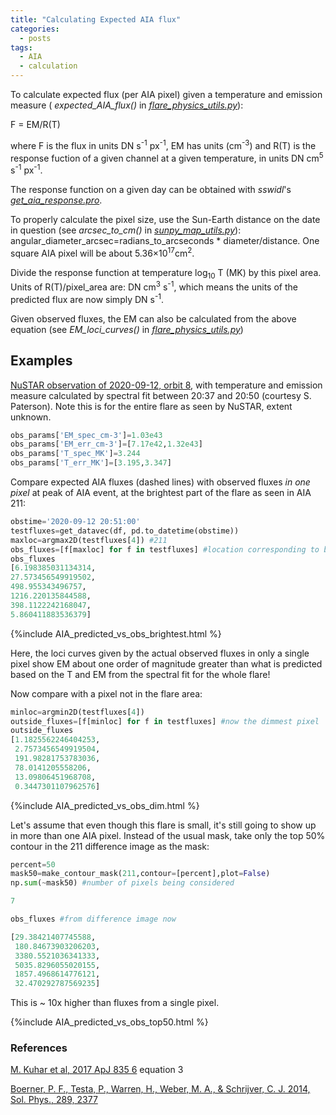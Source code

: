 ```yaml
---
title: "Calculating Expected AIA flux"
categories:
  - posts
tags:
  - AIA
  - calculation
---
```


To calculate expected flux (per AIA pixel) given a temperature and emission measure ( _expected_AIA_flux()_ in [_flare_physics_utils.py_](https://github.com/elastufka/solar_all_purpose/blob/main/flare_physics_utils.py)):

F = EM/R(T)  

where F is the flux in units DN s<sup>-1</sup> px<sup>-1</sup>, EM has units (cm<sup>-3</sup>) and R(T) is the response fuction of a given channel at a given temperature, in units DN cm<sup>5</sup> s<sup>-1</sup> px<sup>-1</sup>.

The response function on a given day can be obtained with _sswidl_'s [_get_aia_response.pro_](https://hesperia.gsfc.nasa.gov/ssw/sdo/aia/idl/response/aia_get_response.pro).

To properly calculate the pixel size, use the Sun-Earth distance on the date in question (see _arcsec_to_cm()_ in [_sunpy_map_utils.py_](https://github.com/elastufka/solar_all_purpose/blob/main/sunpy_map_utils.py)): angular_diameter_arcsec=radians_to_arcseconds * diameter/distance. One square AIA pixel will be about 5.36×10<sup>17</sup>cm<sup>2</sup>.

Divide the response function at temperature log<sub>10</sub> T (MK) by this pixel area. Units of R(T)/pixel_area are: DN cm<sup>3</sup> s<sup>-1</sup>, which means the units of the predicted flux are now simply DN s<sup>-1</sup>.  

Given observed fluxes, the EM can also be calculated from the above equation (see _EM_loci_curves()_ in [_flare_physics_utils.py_](https://github.com/elastufka/solar_all_purpose/blob/main/flare_physics_utils.py))

## Examples 

[NuSTAR observation of 2020-09-12, orbit 8](https://elastufka.github.io/SAX-XRS_figures/posts/2021/02/11/NuSTAR-small-flare-of-12-September-2020-orbit-8.html), with temperature and emission measure calculated by spectral fit between 20:37 and 20:50 (courtesy S. Paterson). Note this is for the entire flare as seen by NuSTAR, extent unknown. 

```python
obs_params['EM_spec_cm-3']=1.03e43
obs_params['EM_err_cm-3']=[7.17e42,1.32e43]
obs_params['T_spec_MK']=3.244
obs_params['T_err_MK']=[3.195,3.347]
```

Compare expected AIA fluxes (dashed lines) with observed fluxes _in one pixel_ at peak of AIA event, at the brightest part of the flare as seen in AIA 211:

```python
obstime='2020-09-12 20:51:00'
testfluxes=get_datavec(df, pd.to_datetime(obstime))
maxloc=argmax2D(testfluxes[4]) #211
obs_fluxes=[f[maxloc] for f in testfluxes] #location corresponding to brightest pixel in AIA 211
obs_fluxes
[6.198385031134314,
27.573456549919502,
498.955343496757,
1216.220135844588,
398.1122242168047,
5.860411883536379]
```

{%include AIA_predicted_vs_obs_brightest.html %}

Here, the loci curves given by the actual observed fluxes in only a single pixel show EM about one order of magnitude greater than what is predicted based on the T and EM from the spectral fit for the whole flare! 

Now compare with a pixel not in the flare area:

```python
minloc=argmin2D(testfluxes[4])
outside_fluxes=[f[minloc] for f in testfluxes] #now the dimmest pixel
outside_fluxes
[1.1825562246404253,
 2.7573456549919504,
 191.98281753783036,
 78.0141205558206,
 13.09806451968708,
 0.3447301107962576]
 ```

{%include AIA_predicted_vs_obs_dim.html %}

Let's assume that even though this flare is small, it's still going to show up in more than one AIA pixel. Instead of the usual mask, take only the top 50% contour in the 211 difference image as the mask:

```python
percent=50
mask50=make_contour_mask(211,contour=[percent],plot=False)
np.sum(~mask50) #number of pixels being considered

7
```

```python
obs_fluxes #from difference image now

[29.38421407745588,
 180.84673903206203,
 3380.5521036341333,
 5035.8296055020155,
 1857.4968614776121,
 32.470292787569235]
```
This is ~ 10x higher than fluxes from a single pixel.

{%include AIA_predicted_vs_obs_top50.html %}

### References 

[M. Kuhar et al, 2017 ApJ 835 6](https://iopscience.iop.org/article/10.3847/1538-4357/835/1/6#apjaa5185s3) equation 3

[Boerner, P. F., Testa, P., Warren, H., Weber, M. A., & Schrijver, C. J. 2014, Sol. Phys., 289, 2377](https://link.springer.com/article/10.1007/s11207-013-0452-z#Sec2)

